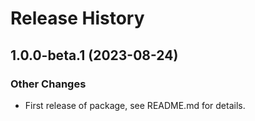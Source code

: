 # Release History

## 1.0.0-beta.1 (2023-08-24)

### Other Changes

- First release of package, see README.md for details.
